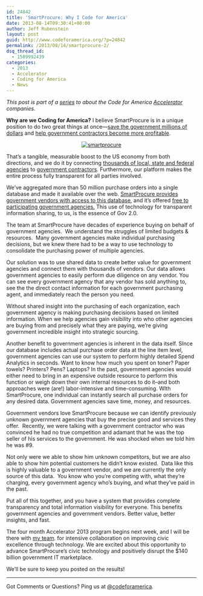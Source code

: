 ```yaml
---
id: 24842
title: 'SmartProcure: Why I Code for America'
date: 2013-08-14T09:30:41+00:00
author: Jeff Rubenstein
layout: post
guid: http://www.codeforamerica.org/?p=24842
permalink: /2013/08/14/smartprocure-2/
dsq_thread_id:
  - 1589992439
categories:
  - 2013
  - Accelerator
  - Coding for America
  - News
---
```

<p style="text-align: left;">
  <em>This post is part of a <a href="http://codeforamerica.org/category/accelerator">series</a> to about the Code for America <a href="http://codeforamerica.org/accelerator">Accelerator</a> companies.</em>
</p>

**Why are we Coding for America?** I believe SmartProcure is in a unique position to do two great things at once—[save the government millions of dollars](http://www.smartprocure.us/government#govQuotations/?utm_source=CFA-WhyImCodingForAmerica&utm_medium=Guest-Blog&utm_campaign=CFA-Guest-Blog-8-2013) and [help government contractors become more profitable](http://blog.smartprocure.us/government-accountability-and-transparency-your-key-to-winning-government-business//?utm_source=CFA-WhyImCodingForAmerica&utm_medium=Guest-Blog&utm_campaign=CFA-Guest-Blog-8-2013).

<p dir="ltr" style="text-align: center;">
  <a href="http://www.smartprocure.us/"><img class="wp-image-24856 aligncenter" alt="smartprocure" src="http://www.codeforamerica.org/wp-content/uploads/2013/08/smartprocure.jpg" /></a>
</p>

<p dir="ltr" style="text-align: left;">
  That’s a tangible, measurable boost to the US economy from both directions, and we do it by connecting <a href="http://smartprocure.us/government/?utm_source=CFA-WhyImCodingForAmerica&utm_medium=Guest-Blog&utm_campaign=CFA-Guest-Blog-8-2013">thousands of local, state and federal agencies</a> to <a href="http://smartprocure.us/business/?utm_source=CFA-WhyImCodingForAmerica&utm_medium=Guest-Blog&utm_campaign=CFA-Guest-Blog-8-2013">government contractors</a>. Furthermore, our platform makes the entire process fully transparent for all parties involved.
</p>

We’ve aggregated more than 50 million purchase orders into a single database and made it available over the web. [SmartProcure provides government vendors with access to this database](http://www.smartprocure.us/business/?utm_source=CFA-WhyImCodingForAmerica&utm_medium=Guest-Blog&utm_campaign=CFA-Guest-Blog-8-2013), and it’s offered [free to participating government agencies.](http://smartprocure.us/gov-request/?utm_source=CFA-WhyImCodingForAmerica&utm_medium=Guest-Blog&utm_campaign=CFA-Guest-Blog-8-2013) This use of technology for transparent information sharing, to us, is the essence of Gov 2.0.

<p dir="ltr">
  The team at SmartProcure have decades of experience buying on behalf of government agencies.  We understand the struggles of limited budgets & resources.  Many government agencies make individual purchasing decisions, but we knew there had to be a way to use technology to consolidate the purchasing power of multiple agencies.
</p>

<p dir="ltr">
  Our solution was to use shared data to create better value for government agencies and connect them with thousands of vendors. Our data allows government agencies to easily perform due diligence on any vendor. You can see every government agency that any vendor has sold anything to, see the the direct contact information for each government purchasing agent, and immediately reach the person you need.
</p>

<p dir="ltr">
  Without shared insight into the purchasing of each organization, each government agency is making purchasing decisions based on limited information. When we help agencies gain visibility into who other agencies are buying from and precisely what they are paying, we&#8217;re giving government incredible insight into strategic sourcing.
</p>

<p dir="ltr">
  Another benefit to government agencies is inherent in the data itself. SInce our database includes actual purchase order data at the line item level, government agencies can use our system to perform highly detailed Spend Analytics in seconds. Want to know how much you spent on toner? Paper towels? Printers? Pens? Laptops? In the past, government agencies would either need to bring in an expensive outside resource to perform this function or weigh down their own internal resources to do it&#8211;and both approaches were (are!) labor-intensive and time-consuming. WIth SmartProcure, one individual can instantly search all purchase orders for any desired data. Government agencies save time, money, and resources.
</p>

<p dir="ltr">
  Government vendors love SmartProcure because we can identify previously unknown government agencies that buy the precise good and services they offer.  Recently, we were talking with a government contractor who was convinced he had no true competition and adamant that he was the top seller of his services to the government. He was shocked when we told him he was #9.
</p>

<p dir="ltr">
  Not only were we able to show him unknown competitors, but we are also able to show him potential customers he didn’t know existed.  Data like this is highly valuable to a government vendor, and we are currently the only source of this data.  You know who you’re competing with, what they’re charging, every government agency who’s buying, and what they’ve paid in the past.
</p>

<p dir="ltr">
  Put all of this together, and you have a system that provides complete transparency and total information visibility for everyone. This benefits government agencies and government vendors. Better value, better insights, and fast.
</p>

<p dir="ltr">
  The four month Accelerator 2013 program begins next week, and I will be there with <a href="http://www.smartprocure.us/company/?utm_source=CFA-WhyImCodingForAmerica&utm_medium=Guest-Blog&utm_campaign=CFA-Guest-Blog-8-2013">my team</a>. for intensive collaboration on improving civic excellence through technology. We are excited about this opportunity to advance SmartProcure’s civic technology and positively disrupt the $140 billion government IT marketplace.
</p>

<p dir="ltr">
  We’ll be sure to keep you posted on the results!
</p>

* * *

Got Comments or Questions? Ping us at [@codeforamerica](http://twitter.com/codeforamerica).